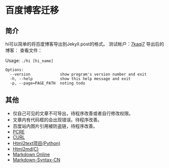 百度博客迁移
==========

简介
---
hi可以简单的将百度博客导出到Jekyll.post的格式。
测试帐户：[7kaqi7](http://hi.baidu.com/7kaqi7/)
导出后的博客：
查看文件：

Usage: `./hi [hi_name]`

    Options:
      --version             show program's version number and exit
      -h, --help            show this help message and exit
      -p, --page=PAGE_PATH	noting todo

其他
---
* 仅自己可见的文章不可导出，待程序改善或者自行修改权限。
* 文章内有代码框的会出现错误。待程序改善。
* 百度站内图片引用被防盗链，待程序改善。
* [PCRE](http://www.pcre.org/)
* [CURL](http://curl.haxx.se/)
* [Html2text项目(Python)](http://github.com/aaronsw/html2text/)
* [Html2md(C)](https://github.com/hueidou/html2md/)
* [Markdown Online](http://joncom.be/experiments/markdown-editor/edit/)
* [Markdown-Syntax-CN](https://gitcafe.com/riku/Markdown-Syntax-CN/blob/master/syntax.md)